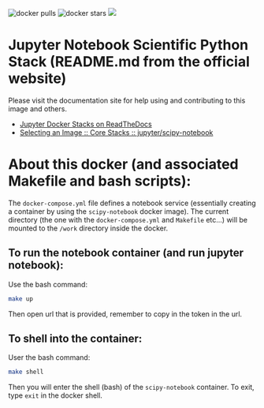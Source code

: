 ![docker pulls](https://img.shields.io/docker/pulls/jupyter/scipy-notebook.svg) ![docker stars](https://img.shields.io/docker/stars/jupyter/scipy-notebook.svg) [![](https://images.microbadger.com/badges/image/jupyter/scipy-notebook.svg)](https://microbadger.com/images/jupyter/scipy-notebook "jupyter/scipy-notebook image metadata")

# Jupyter Notebook Scientific Python Stack (README.md from the official website)

Please visit the documentation site for help using and contributing to this image and others.

* [Jupyter Docker Stacks on ReadTheDocs](http://jupyter-docker-stacks.readthedocs.io/en/latest/index.html)
* [Selecting an Image :: Core Stacks :: jupyter/scipy-notebook](http://jupyter-docker-stacks.readthedocs.io/en/latest/using/selecting.html#jupyter-scipy-notebook)

# About this docker (and associated Makefile and bash scripts):

The `docker-compose.yml` file defines a notebook service (essentially creating a container
by using the `scipy-notebook` docker image). The current directory (the one with the
`docker-compose.yml` and `Makefile` etc...) will be mounted to the `/work` directory inside
the docker.

## To run the notebook container (and run jupyter notebook):
Use the bash command:
```bash
make up
```
Then open url that is provided, remember to copy in the token in the url.

## To shell into the container:
User the bash command:
```bash
make shell
```
Then you will enter the shell (bash) of the `scipy-notebook` container. To exit, type `exit` in
the docker shell.
